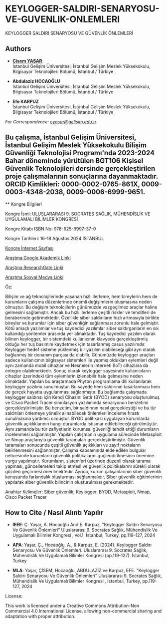 # KEYLOGGER-SALDIRI-SENARYOSU-VE-GUVENLIK-ONLEMLERI

KEYLOGGER SALDIRI SENARYOSU VE GÜVENLİK ÖNLEMLERİ

## Authors

- [**Çisem YAŞAR**](https://scholar.google.com/citations?user=uehmKvoAAAAJ&hl=tr)  
  İstanbul Gelişim Üniversitesi, İstanbul Gelişim Meslek Yüksekokulu, Bilgisayar Teknolojileri Bölümü, İstanbul / Türkiye

- **Abdulaziz HOCAOĞLU**  
  İstanbul Gelişim Üniversitesi, İstanbul Gelişim Meslek Yüksekokulu, Bilgisayar Teknolojileri Bölümü, İstanbul / Türkiye

- **Efe KARPUZ**  
  İstanbul Gelişim Üniversitesi, İstanbul Gelişim Meslek Yüksekokulu, Bilgisayar Teknolojileri Bölümü, İstanbul / Türkiye
  
*For Correspondence: cyasar@gelisim.edu.tr*

## Bu çalışma, İstanbul Gelişim Üniversitesi, İstanbul Gelişim Meslek Yüksekokulu Bilişim Güvenliği Teknolojisi Programı'nda 2023-2024 Bahar döneminde yürütülen BGT106 Kişisel Güvenlik Teknolojileri dersinde gerçekleştirilen proje çalışmalarının sonuçlarına dayanmaktadır. ORCID Kimlikleri: 0000-0002-0765-861X, 0009-0003-4348-2038, 0009-0006-6999-9651.

** Kongre Bilgileri

Kongre İsmi: ULUSLARARASI 9. SOCRATES SAĞLIK, MÜHENDİSLİK VE UYGULAMALI BİLİMLER KONGRESİ

Kongre Kitabı ISBN No: 978-625-6997-37-0

Kongre Tarihleri: 16-18 Ağustos 2024 İSTANBUL

[Kongre İnternet Sayfası](https://ubsder.org.tr/uluslararasi-9-socrates-saglik-muhendislik-ve-uygulamali-bilimler-kongresi/)

[Araştma Google Akademik Linki](https://scholar.google.com/citations?view_op=view_citation&hl=tr&user=uehmKvoAAAAJ&citation_for_view=uehmKvoAAAAJ:_FxGoFyzp5QC)

[Araştma ResearchGate Linki](https://www.researchgate.net/publication/384560661_KEYLOGGER_SALDIRI_SENARYOSU_VE_GUVENLIK_ONLEMLERI_KEYLOGGER_ATTACK_SIMULATION_AND_SECURITY_MEASURES_Abdulaziz_HOCAOGLU_Efe_KARPUZ)

[Araştma Sosyal Medya Linki](https://www.instagram.com/p/C-Nlr-kNd80/)

Öz:

Bilişim ve ağ teknolojilerinde yaşanan hızlı ilerleme, hem bireylerin hem de kurumların çalışma düzenlerinde önemli değişimlerin oluşmasına neden olmuştur. Bu değişim teknolojilerin günümüzde vazgeçilmez araçlar haline gelmesini sağlamıştır. Ancak bu hızlı ilerleme çeşitli riskler ve tehditleri de beraberinde getirmektedir. Özellikle siber saldırıların hızlı artmasıyla birlikte bireyler ve kurumlar için siber güvenliğin sağlanması zorunlu hale gelmiştir. Kötü amaçlı yazılımlar ve tuş kaydedici yazılımlar siber saldırganların en sık kullandığı yöntemler arasında yer almaktadır. Tuş kaydedici yazılım olarak bilinen keylogger, bir sistemdeki kullanıcının klavyede gerçekleştirmiş olduğu her tuş basımını kaydetmek için tasarlanmış casus yazılımdır. Keylogger hedef sisteme yüklenmiş bir yazılım olabileceği gibi ayrı olarak bağlanmış bir donanım parçası da olabilir. Günümüzde keylogger araçları sadece kullanıcının bilgisayar sistemleri ile yapmış oldukları eylemleri değil aynı zamanda mobil cihazlar ve Nesnelerin İnterneti (IoT) cihazlara da entegre olabilmektedir. Sonuç olarak keylogger sayesinde kullanıcıların cihazlar üzerindeki tüm eylemlerin izlenebilir hale gelmesine neden olmaktadır. Yapılan bu araştırmada Phyton programlama dili kullanılarak keylogger yazılımı sunulmuştur. Bu sayede hem saldırının tasarlanması hem de gerçek hayatta uygulanması sağlanmıştır. Bu bağlamda çalışmada keylogger saldırısı için Kendi Cihazını Getir (BYOD) senaryosu oluşturulmuş ve Cisco Packet Tracer simülasyon yazılımında senaryonun benzetimi gerçekleştirilmiştir. Bu benzetim, bir saldırının nasıl gerçekleştiği ve bu tür saldırıları önlemeye yönelik alınabilecek önlemleri inceleme fırsatı sunulmasına yardımcı olmuştur. BYOD politikası uygulayan kurumlarda güvenlik açıklıklarının hangi durumlarda istismar edilebileceği görülmüştür. Aynı zamanda bu tür zafiyetlerin kurumsal güvenliği tehdit ettiği durumların incelenmesi sağlanmıştır. Yapılan çalışmanın uygulama sürecinde Metasploit ve Nmap araçlarıyla güvenlik taramaları gerçekleştirilmiştir. Güvenlik taramaları sonucunda çeşitli güvenlik açıklıkları ve zayıf noktaların belirlenmesini sağlanmıştır. Çalışma kapsamında elde edilen bulgular neticesinde kurumların güvenlik politikalarını güçlendirilmesinin önemine vurgu yapılmıştır. Kurumların, sistemleri üzerinde düzenli olarak tarama yapması, güncellemeleri takip etmesi ve güvenlik politikalarını sürekli olarak gözden geçirmesi önerilmektedir. Ayrıca, kurum çalışanlarının siber güvenlik konusunda farkındalık oluşturması sağlanmalıdır. Siber güvenlik eğitimlerinin yapılarak siber güvenlik bilincinin oluşturulması gerekmektedir.

Anahtar Kelimeler: Siber güvenlik, Keylogger, BYOD, Metasploit, Nmap, Cisco Packet Tracer

## How to Cite / Nasıl Alıntı Yapılır

- **IEEE**: Ç. Yaşar, A. Hocaoğlu And E.  Karpuz, "Keylogger Saldırı Senaryosu Ve Güvenlik Önlemleri"  Uluslararası 9. Socrates Sağlık, Mühendislik Ve Uygulamalı Bilimler Kongresi , vol.1, İstanbul, Turkey, pp.119-127, 2024                               

- **APA**: Yaşar, Ç., Hocaoğlu, A., & Karpuz, E. (2024).  Keylogger Saldırı Senaryosu Ve Güvenlik Önlemleri. Uluslararası 9. Socrates Sağlık, Mühendislik Ve Uygulamalı Bilimler Kongresi (pp.119-127). İstanbul, Turkey                            
- **MLA**: Yaşar, ÇİSEM, Hocaoğlu, ABDULAZİZ ve Karpuz, EFE.  "Keylogger Saldırı Senaryosu Ve Güvenlik Önlemleri"  Uluslararası 9. Socrates Sağlık, Mühendislik Ve Uygulamalı Bilimler Kongresi , İstanbul, Turkey, pp.119-127, 2024               

License:

This work is licensed under a Creative Commons Attribution-Non Commercial 4.0 International License, allowing non-commercial sharing and adaptation with proper attribution.
